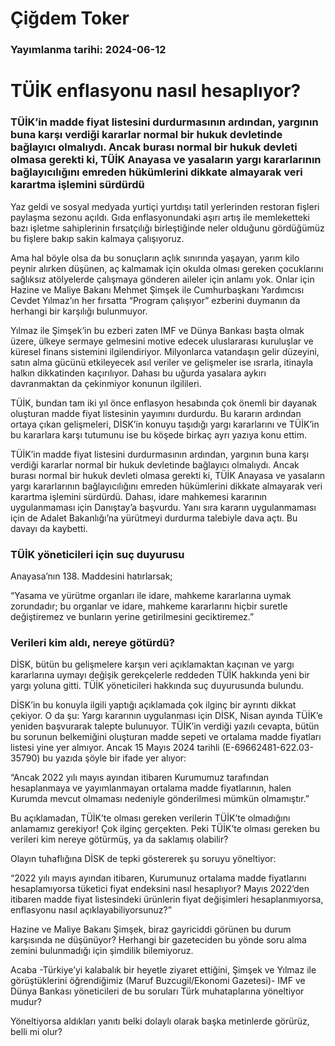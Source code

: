 # Çiğdem Toker

### Yayımlanma tarihi: 2024-06-12

# TÜİK enflasyonu nasıl hesaplıyor?


### TÜİK’in madde fiyat listesini durdurmasının ardından, yargının buna karşı verdiği kararlar normal bir hukuk devletinde bağlayıcı olmalıydı. Ancak burası normal bir hukuk devleti olmasa gerekti ki, TÜİK Anayasa ve yasaların yargı kararlarının bağlayıcılığını emreden hükümlerini dikkate almayarak veri karartma işlemini sürdürdü

Yaz geldi ve sosyal medyada yurtiçi yurtdışı tatil yerlerinden restoran fişleri paylaşma sezonu açıldı. Gıda enflasyonundaki aşırı artış ile memleketteki bazı işletme sahiplerinin fırsatçılığı birleştiğinde neler olduğunu gördüğümüz bu fişlere bakıp sakin kalmaya çalışıyoruz.

Ama hal böyle olsa da bu sonuçların açlık sınırında yaşayan, yarım kilo peynir alırken düşünen, aç kalmamak için okulda olması gereken çocuklarını sağlıksız atölyelerde çalışmaya gönderen aileler için anlamı yok. Onlar için Hazine ve Maliye Bakanı Mehmet Şimşek ile Cumhurbaşkanı Yardımcısı Cevdet Yılmaz’ın her fırsatta “Program çalışıyor” ezberini duymanın da herhangi bir karşılığı bulunmuyor.

Yılmaz ile Şimşek’in bu ezberi zaten IMF ve Dünya Bankası başta olmak üzere, ülkeye sermaye gelmesini motive edecek uluslararası kuruluşlar ve küresel finans sistemini ilgilendiriyor. Milyonlarca vatandaşın gelir düzeyini, satın alma gücünü etkileyecek asıl veriler ve gelişmeler ise ısrarla, itinayla halkın dikkatinden kaçırılıyor. Dahası bu uğurda yasalara aykırı davranmaktan da çekinmiyor konunun ilgilileri.

TÜİK, bundan tam iki yıl önce enflasyon hesabında çok önemli bir dayanak oluşturan madde fiyat listesinin yayımını durdurdu. Bu kararın ardından ortaya çıkan gelişmeleri, DİSK’in konuyu taşıdığı yargı kararlarını ve TÜİK’in bu kararlara karşı tutumunu ise bu köşede birkaç ayrı yazıya konu ettim.

TÜİK’in madde fiyat listesini durdurmasının ardından, yargının buna karşı verdiği kararlar normal bir hukuk devletinde bağlayıcı olmalıydı. Ancak burası normal bir hukuk devleti olmasa gerekti ki, TÜİK Anayasa ve yasaların yargı kararlarının bağlayıcılığını emreden hükümlerini dikkate almayarak veri karartma işlemini sürdürdü. Dahası, idare mahkemesi kararının uygulanmaması için Danıştay’a başvurdu. Yanı sıra kararın uygulanmaması için de Adalet Bakanlığı’na yürütmeyi durdurma talebiyle dava açtı. Bu davayı da kaybetti.


### TÜİK yöneticileri için suç duyurusu

Anayasa’nın 138. Maddesini hatırlarsak;

“Yasama ve yürütme organları ile idare, mahkeme kararlarına uymak zorundadır; bu organlar ve idare, mahkeme kararlarını hiçbir suretle değiştiremez ve bunların yerine getirilmesini geciktiremez.”


### Verileri kim aldı, nereye götürdü?

DİSK, bütün bu gelişmelere karşın veri açıklamaktan kaçınan ve yargı kararlarına uymayı değişik gerekçelerle reddeden TÜİK hakkında yeni bir yargı yoluna gitti. TÜİK yöneticileri hakkında suç duyurusunda bulundu.

DİSK’in bu konuyla ilgili yaptığı açıklamada çok ilginç bir ayrıntı dikkat çekiyor. O da şu: Yargı kararının uygulanması için DİSK, Nisan ayında TÜİK’e yeniden başvurarak talepte bulunuyor. TÜİK’in verdiği yazılı cevapta, bütün bu sorunun belkemiğini oluşturan madde sepeti ve ortalama madde fiyatları listesi yine yer almıyor. Ancak 15 Mayıs 2024 tarihli (E-69662481-622.03-35790) bu yazıda şöyle bir ifade yer alıyor:

“Ancak 2022 yılı mayıs ayından itibaren Kurumumuz tarafından hesaplanmaya ve yayımlanmayan ortalama madde fiyatlarının, halen Kurumda mevcut olmaması nedeniyle gönderilmesi mümkün olmamıştır.”

Bu açıklamadan, TÜİK’te olması gereken verilerin TÜİK’te olmadığını anlamamız gerekiyor! Çok ilginç gerçekten. Peki TÜİK’te olması gereken bu verileri kim nereye götürmüş, ya da saklamış olabilir?

Olayın tuhaflığına DİSK de tepki göstererek şu soruyu yöneltiyor:

“2022 yılı mayıs ayından itibaren, Kurumunuz ortalama madde fiyatlarını hesaplamıyorsa tüketici fiyat endeksini nasıl hesaplıyor? Mayıs 2022’den itibaren madde fiyat listesindeki ürünlerin fiyat değişimleri hesaplanmıyorsa, enflasyonu nasıl açıklayabiliyorsunuz?”

Hazine ve Maliye Bakanı Şimşek, biraz gayriciddi görünen bu durum karşısında ne düşünüyor? Herhangi bir gazeteciden bu yönde soru alma zemini bulunmadığı için şimdilik bilemiyoruz.

Acaba -Türkiye’yi kalabalık bir heyetle ziyaret ettiğini, Şimşek ve Yılmaz ile görüştüklerini öğrendiğimiz (Maruf Buzcugil/Ekonomi Gazetesi)- IMF ve Dünya Bankası yöneticileri de bu soruları Türk muhataplarına yöneltiyor mudur?

Yöneltiyorsa aldıkları yanıtı belki dolaylı olarak başka metinlerde görürüz, belli mi olur?

